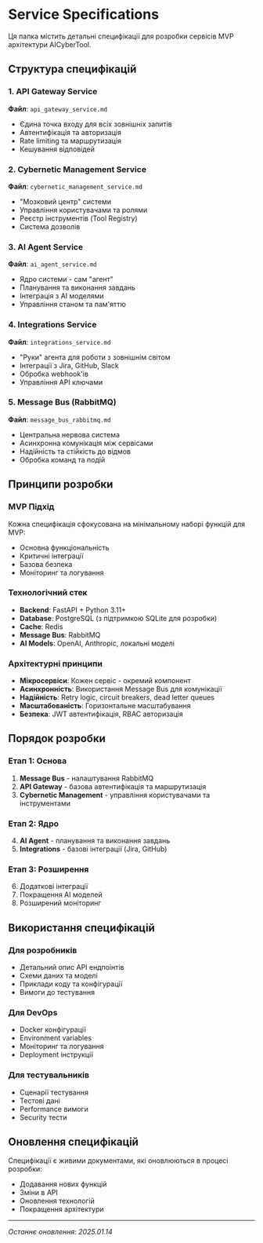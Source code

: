# Service Specifications

Ця папка містить детальні специфікації для розробки сервісів MVP архітектури AICyberTool.

## Структура специфікацій

### 1. API Gateway Service
**Файл**: `api_gateway_service.md`
- Єдина точка входу для всіх зовнішніх запитів
- Автентифікація та авторизація
- Rate limiting та маршрутизація
- Кешування відповідей

### 2. Cybernetic Management Service
**Файл**: `cybernetic_management_service.md`
- "Мозковий центр" системи
- Управління користувачами та ролями
- Реєстр інструментів (Tool Registry)
- Система дозволів

### 3. AI Agent Service
**Файл**: `ai_agent_service.md`
- Ядро системи - сам "агент"
- Планування та виконання завдань
- Інтеграція з AI моделями
- Управління станом та пам'яттю

### 4. Integrations Service
**Файл**: `integrations_service.md`
- "Руки" агента для роботи з зовнішнім світом
- Інтеграції з Jira, GitHub, Slack
- Обробка webhook'ів
- Управління API ключами

### 5. Message Bus (RabbitMQ)
**Файл**: `message_bus_rabbitmq.md`
- Центральна нервова система
- Асинхронна комунікація між сервісами
- Надійність та стійкість до відмов
- Обробка команд та подій

## Принципи розробки

### MVP Підхід
Кожна специфікація сфокусована на мінімальному наборі функцій для MVP:
- Основна функціональність
- Критичні інтеграції
- Базова безпека
- Моніторинг та логування

### Технологічний стек
- **Backend**: FastAPI + Python 3.11+
- **Database**: PostgreSQL (з підтримкою SQLite для розробки)
- **Cache**: Redis
- **Message Bus**: RabbitMQ
- **AI Models**: OpenAI, Anthropic, локальні моделі

### Архітектурні принципи
- **Мікросервіси**: Кожен сервіс - окремий компонент
- **Асинхронність**: Використання Message Bus для комунікації
- **Надійність**: Retry logic, circuit breakers, dead letter queues
- **Масштабованість**: Горизонтальне масштабування
- **Безпека**: JWT автентифікація, RBAC авторизація

## Порядок розробки

### Етап 1: Основа
1. **Message Bus** - налаштування RabbitMQ
2. **API Gateway** - базова автентифікація та маршрутизація
3. **Cybernetic Management** - управління користувачами та інструментами

### Етап 2: Ядро
4. **AI Agent** - планування та виконання завдань
5. **Integrations** - базові інтеграції (Jira, GitHub)

### Етап 3: Розширення
6. Додаткові інтеграції
7. Покращення AI моделей
8. Розширений моніторинг

## Використання специфікацій

### Для розробників
- Детальний опис API ендпоінтів
- Схеми даних та моделі
- Приклади коду та конфігурації
- Вимоги до тестування

### Для DevOps
- Docker конфігурації
- Environment variables
- Моніторинг та логування
- Deployment інструкції

### Для тестувальників
- Сценарії тестування
- Тестові дані
- Performance вимоги
- Security тести

## Оновлення специфікацій

Специфікації є живими документами, які оновлюються в процесі розробки:
- Додавання нових функцій
- Зміни в API
- Оновлення технологій
- Покращення архітектури

---
*Останнє оновлення: 2025.01.14*
